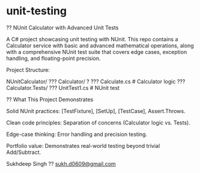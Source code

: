 # unit-testing
?? NUnit Calculator with Advanced Unit Tests

A C# project showcasing unit testing with NUnit.
This repo contains a Calculator service with basic and advanced mathematical operations,
along with a comprehensive NUnit test suite that covers edge cases, exception handling, and floating-point precision.

Project Structure:

NUnitCalculator/
??? Calculator/
?   ??? Calculate.cs         # Calculator logic
??? Calculator.Tests/
    ??? UnitTest1.cs    # NUnit test 

?? What This Project Demonstrates

Solid NUnit practices: [TestFixture], [SetUp], [TestCase], Assert.Throws.

Clean code principles: Separation of concerns (Calculator logic vs. Tests).

Edge-case thinking: Error handling and precision testing.

Portfolio value: Demonstrates real-world testing beyond trivial Add/Subtract.



Sukhdeep Singh
?? sukh.d0609@gmail.com